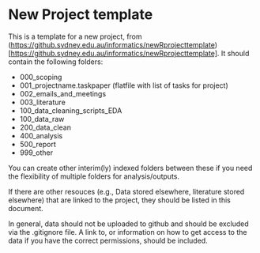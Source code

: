 # New Project template

This is a template for a new project, from (https://github.sydney.edu.au/informatics/newRprojecttemplate)[https://github.sydney.edu.au/informatics/newRprojecttemplate]. It should contain the following
folders:

  - 000\_scoping
  - 001\_projectname.taskpaper (flatfile with list of tasks for project)
  - 002\_emails\_and\_meetings
  - 003\_literature
  - 100\_data\_cleaning\_scripts\_EDA
  - 100\_data\_raw
  - 200\_data\_clean
  - 400\_analysis
  - 500\_report
  - 999\_other

You can create other interim(ly) indexed folders between these if you
need the flexibility of multiple folders for analysis/outputs.

If there are other resouces (e.g., Data stored elsewhere, literature stored elsewhere) that are linked to the project, they should be listed in this document.

In general, data should not be uploaded to github and should be excluded via the .gitignore file. A link to, or information on how to get access to the data if you have the correct permissions, should be included.
